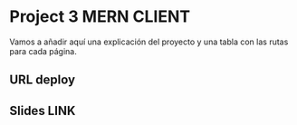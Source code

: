 # Project 3 MERN CLIENT

Vamos a añadir aquí una explicación del proyecto y una tabla con las rutas para cada página.

## URL deploy

## Slides LINK
